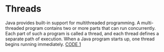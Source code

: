 # Threads
Java provides built-in support for multithreaded programming. A multi-threaded program contains two or more parts that can run concurrently. Each part of such a program is called a thread, and each thread defines a separate path of execution. When a Java program starts up, one thread begins running immediately.
[CODE 1](https://github.com/Nehasingh1300/Java/blob/master/threads.java)
